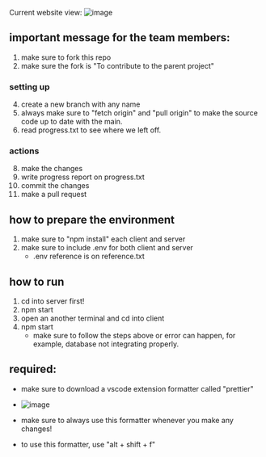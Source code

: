 Current website view:
![image](https://github.com/user-attachments/assets/2201dca1-87a1-4018-84d9-8f8f8417fae4)


## important message for the team members:
1) make sure to fork this repo
2) make sure the fork is "To contribute to the parent project"

### setting up 
4) create a new branch with any name
5) always make sure to "fetch origin" and "pull origin" to make the source code up to date with the main.
6) read progress.txt to see where we left off.

### actions
8) make the changes
9) write progress report on progress.txt
10) commit the changes
11) make a pull request

## how to prepare the environment
1) make sure to "npm install" each client and server
2) make sure to include .env for both client and server
    - .env reference is on reference.txt

## how to run
1) cd into server first!
2) npm start
3) open an another terminal and cd into client
4) npm start
    - make sure to follow the steps above or error can happen, for example, database not integrating properly.

## required:
- make sure to download a vscode extension formatter called "prettier"
- ![image](https://github.com/user-attachments/assets/5811618a-151f-4f3b-adbf-8e057e4a27f4)

- make sure to always use this formatter whenever you make any changes!
- to use this formatter, use "alt + shift + f"
